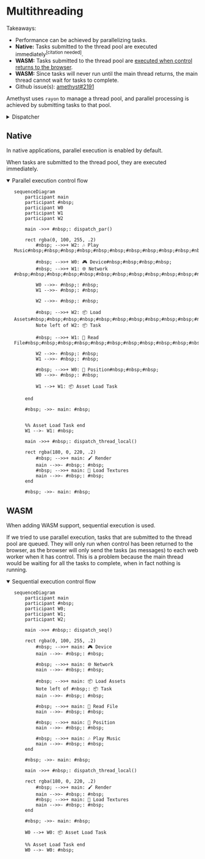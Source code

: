 # Multithreading

Takeaways:

* Performance can be achieved by parallelizing tasks.
* **Native:** Tasks submitted to the thread pool are executed immediately<sup>\[citation needed\]</sup>.
* **WASM:** Tasks submitted to the thread pool are [executed when control returns to the browser].
* **WASM:** Since tasks will never run until the main thread returns, the main thread cannot wait for tasks to complete.
* Github issue(s): [amethyst#2191]

Amethyst uses `rayon` to manage a thread pool, and parallel processing is achieved by submitting tasks to that pool.

<details>
<summary>Dispatcher</summary>
<span style="display: block; margin-left: 20px;">

```dot process Dispatcher
digraph Dispatcher {
    fontcolor = "#7f7f7f";
    label = <<B>Game Logic</B>>;

    graph [
        fontname = "Arial",
        fontsize = 15,
        labelloc = top,
        bgcolor = "transparent",
        nodesep = 0.1,
        ranksep = 0,
    ];

    compound = true
    ranksep = 0.5
    node [
        fillcolor = "#bbddff",
        fontname = "consolas, ubuntu mono",
        fontsize = 12,
        width = 1.4,
        shape = box,
        style = "rounded, filled",
    ];

    edge [color = "#7f7f7f"];

    subgraph cluster_systems {
        label = <<B>Parallelisable</B>>;
        fontsize = 13;
        penwidth = 2.0;
        color = "#99aaff";
        style = "dashed, rounded";

        asset_load [
            label = <<table border="0" cellborder="0">
                <tr>
                    <td align="left"><b><font color="#af00af">&nbsp;</font></b></td>
                    <td align="left">📦</td>
                    <td align="left"><b>Load<br/>Assets</b></td>
                </tr>
            </table>>,
        ];

        file_read [
            label = <<table border="0" cellborder="0">
                <tr>
                    <td align="left"><b><font color="#af00af">&nbsp;</font></b></td>
                    <td align="left">📄</td>
                    <td align="left"><b>Read<br/>File</b></td>
                </tr>
            </table>>,
        ];

        music [
            label = <<table border="0" cellborder="0">
                <tr>
                    <td align="left"><b><font color="#af00af">W2</font></b></td>
                    <td align="left">🎶</td>
                    <td align="left"><b>Play<br/>Music</b></td>
                </tr>
            </table>>,
        ];

        network_events [
            label = <<table border="0" cellborder="0">
                <tr>
                    <td align="left"><b><font color="#af00af">W1</font></b></td>
                    <td align="left">🌐</td>
                    <td align="left"><b>Network</b></td>
                </tr>
            </table>>,
        ];

        device_events [
            label = <<table border="0" cellborder="0">
                <tr>
                    <td align="left"><b><font color="#af00af">W0</font></b></td>
                    <td align="left">🎮</td>
                    <td align="left"><b>Device</b></td>
                </tr>
            </table>>,
        ];

        position [
            label = <<table border="0" cellborder="0">
                <tr>
                    <td align="left"><b><font color="#af00af">&nbsp;</font></b></td>
                    <td align="left">📡</td>
                    <td align="left"><b>Position</b></td>
                </tr>
            </table>>,
        ];

        device_events -> position;
        network_events -> position;

        invis_2 [label = "", style = "invis"];
        file_read -> invis_2 [style = "invis"];
    }

    subgraph cluster_thread_local {
        label = <<B>Thread Local</B>>;
        fontsize = 13;
        penwidth = 2.0;
        color = "#cc99dd";
        style = "dashed, rounded";

        node [fillcolor = "#ddccff"]

        render [
            label = <<table border="0" cellborder="0">
                <tr>
                    <td align="left"><b><font color="#af00af">main</font></b></td>
                    <td align="left">🖌️</td>
                    <td align="left"><b>Render<br/></b></td>
                </tr>
            </table>>,
        ];

        load_textures [
            label = <<table border="0" cellborder="0">
                <tr>
                    <td align="left"><b><font color="#af00af">&nbsp;</font></b></td>
                    <td align="left">🎨</td>
                    <td align="left"><b>Load<br/>Textures</b></td>
                </tr>
            </table>>,
        ]

        position -> load_textures [style = "invis"];
    }

    thread_pool [
        label = <<table border="0" cellborder="0">
            <tr><td colspan="2"><b>Thread Pool</b></td></tr>
            <tr><td style="radial">W0</td><td style="radial">W1</td></tr>
            <tr><td style="radial">W2</td><td style="radial">...</td></tr>
        </table>>,
        fillcolor = "#6688ff",
        width = 1.5,
        shape = "circle",
    ];

    invis_2 -> thread_pool [style = "invis"];
}
```

</span>
</details>

## Native

In native applications, parallel execution is enabled by default.

When tasks are submitted to the thread pool, they are executed immediately.

<details open>
<summary>Parallel execution control flow</summary>
<span style="display: block; margin-left: 20px;">
<!-- Hide placeholder node -->
<style>
#actor1 + rect.actor { display: none; }
pre.mermaid > svg > g:nth-last-of-type(4) { display: none; }
</style>

<span style="display:none;">&nbsp;</span> <!-- Needed to get the diagram to show up within the details block -->

```mermaid
sequenceDiagram
    participant main
    participant #nbsp;
    participant W0
    participant W1
    participant W2

    main ->>+ #nbsp;: dispatch_par()

    rect rgba(0, 100, 255, .2)
        #nbsp; -->>+ W2: 🎶 Play Music#nbsp;#nbsp;#nbsp;#nbsp;#nbsp;#nbsp;#nbsp;#nbsp;#nbsp;#nbsp;#nbsp;#nbsp;#nbsp;#nbsp;#nbsp;#nbsp;#nbsp;#nbsp;#nbsp;#nbsp;#nbsp;#nbsp;#nbsp;#nbsp;#nbsp;#nbsp;#nbsp;#nbsp;#nbsp;#nbsp;#nbsp;#nbsp;#nbsp;#nbsp;#nbsp;#nbsp;#nbsp;#nbsp;#nbsp;#nbsp;

        #nbsp; -->>+ W0: 🎮 Device#nbsp;#nbsp;#nbsp;#nbsp;
        #nbsp; -->>+ W1: 🌐 Network #nbsp;#nbsp;#nbsp;#nbsp;#nbsp;#nbsp;#nbsp;#nbsp;#nbsp;#nbsp;#nbsp;#nbsp;#nbsp;#nbsp;#nbsp;#nbsp;#nbsp;#nbsp;#nbsp;#nbsp;#nbsp;#nbsp;

        W0 -->>- #nbsp;: #nbsp;
        W1 -->>- #nbsp;: #nbsp;

        W2 -->>- #nbsp;: #nbsp;

        #nbsp; -->>+ W2: 📦 Load Assets#nbsp;#nbsp;#nbsp;#nbsp;#nbsp;#nbsp;#nbsp;#nbsp;#nbsp;#nbsp;#nbsp;#nbsp;#nbsp;#nbsp;#nbsp;#nbsp;#nbsp;#nbsp;#nbsp;#nbsp;#nbsp;#nbsp;#nbsp;#nbsp;#nbsp;#nbsp;#nbsp;#nbsp;#nbsp;#nbsp;#nbsp;#nbsp;#nbsp;#nbsp;#nbsp;#nbsp;#nbsp;#nbsp;#nbsp;#nbsp;
        Note left of W2: 📦 Task

        #nbsp; -->>+ W1: 📄 Read File#nbsp;#nbsp;#nbsp;#nbsp;#nbsp;#nbsp;#nbsp;#nbsp;#nbsp;#nbsp;#nbsp;#nbsp;#nbsp;#nbsp;#nbsp;#nbsp;#nbsp;#nbsp;#nbsp;#nbsp;#nbsp;#nbsp;

        W2 -->>- #nbsp;: #nbsp;
        W1 -->>- #nbsp;: #nbsp;

        #nbsp; -->>+ W0: 📡 Position#nbsp;#nbsp;#nbsp;
        W0 -->>- #nbsp;: #nbsp;

        W1 -->+ W1: 📦 Asset Load Task

    end

    #nbsp; ->>- main: #nbsp;


    %% Asset Load Task end
    W1 -->- W1: #nbsp;

    main ->>+ #nbsp;: dispatch_thread_local()

    rect rgba(180, 0, 220, .2)
        #nbsp; -->>+ main: 🖌️ Render
        main -->>- #nbsp;: #nbsp;
        #nbsp; -->>+ main: 🎨 Load Textures
        main -->>- #nbsp;: #nbsp;
    end

    #nbsp; ->>- main: #nbsp;
```

</span>
</details>

## WASM

When adding WASM support, sequential execution is used.

If we tried to use parallel execution, tasks that are submitted to the thread pool are queued. They will only run when control has been returned to the browser, as the browser will only send the tasks (as messages) to each web worker when it has control. This is a problem because the main thread would be waiting for all the tasks to complete, when in fact nothing is running.

<details open>
<summary>Sequential execution control flow</summary>
<span style="display: block; margin-left: 20px;">
<!-- Hide placeholder node -->
<style>
#actor6 + rect.actor { display: none; }
</style>

<span style="display:none;">&nbsp;</span> <!-- Needed to get the diagram to show up within the details block -->

```mermaid
sequenceDiagram
    participant main
    participant #nbsp;
    participant W0;
    participant W1;
    participant W2;

    main ->>+ #nbsp;: dispatch_seq()

    rect rgba(0, 100, 255, .2)
        #nbsp; -->>+ main: 🎮 Device
        main -->>- #nbsp;: #nbsp;

        #nbsp; -->>+ main: 🌐 Network
        main -->>- #nbsp;: #nbsp;

        #nbsp; -->>+ main: 📦 Load Assets
        Note left of #nbsp;: 📦 Task
        main -->>- #nbsp;: #nbsp;

        #nbsp; -->>+ main: 📄 Read File
        main -->>- #nbsp;: #nbsp;

        #nbsp; -->>+ main: 📡 Position
        main -->>- #nbsp;: #nbsp;

        #nbsp; -->>+ main: 🎶 Play Music
        main -->>- #nbsp;: #nbsp;
    end

    #nbsp; ->>- main: #nbsp;

    main ->>+ #nbsp;: dispatch_thread_local()

    rect rgba(180, 0, 220, .2)
        #nbsp; -->>+ main: 🖌️ Render
        main -->>- #nbsp;: #nbsp;
        #nbsp; -->>+ main: 🎨 Load Textures
        main -->>- #nbsp;: #nbsp;
    end

    #nbsp; ->>- main: #nbsp;

    W0 -->+ W0: 📦 Asset Load Task

    %% Asset Load Task end
    W0 -->- W0: #nbsp;
```

</span>
</details>

[executed when control returns to the browser]: https://github.com/azriel91/worker_sync_xhr
[amethyst#2191]: https://github.com/amethyst/amethyst/issues/2191
